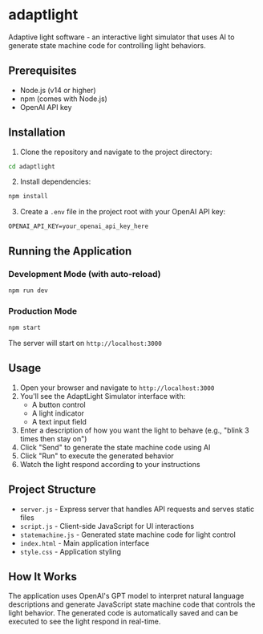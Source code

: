 # adaptlight
Adaptive light software - an interactive light simulator that uses AI to generate state machine code for controlling light behaviors.

## Prerequisites

- Node.js (v14 or higher)
- npm (comes with Node.js)
- OpenAI API key

## Installation

1. Clone the repository and navigate to the project directory:
```bash
cd adaptlight
```

2. Install dependencies:
```bash
npm install
```

3. Create a `.env` file in the project root with your OpenAI API key:
```
OPENAI_API_KEY=your_openai_api_key_here
```

## Running the Application

### Development Mode (with auto-reload)
```bash
npm run dev
```

### Production Mode
```bash
npm start
```

The server will start on `http://localhost:3000`

## Usage

1. Open your browser and navigate to `http://localhost:3000`
2. You'll see the AdaptLight Simulator interface with:
   - A button control
   - A light indicator
   - A text input field
3. Enter a description of how you want the light to behave (e.g., "blink 3 times then stay on")
4. Click "Send" to generate the state machine code using AI
5. Click "Run" to execute the generated behavior
6. Watch the light respond according to your instructions

## Project Structure

- `server.js` - Express server that handles API requests and serves static files
- `script.js` - Client-side JavaScript for UI interactions
- `statemachine.js` - Generated state machine code for light control
- `index.html` - Main application interface
- `style.css` - Application styling

## How It Works

The application uses OpenAI's GPT model to interpret natural language descriptions and generate JavaScript state machine code that controls the light behavior. The generated code is automatically saved and can be executed to see the light respond in real-time.
